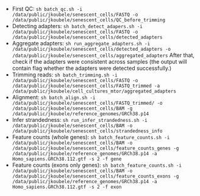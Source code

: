  - First QC: ```sh batch_qc.sh -i /data/public/jkoubele/senescent_cells/FASTQ -o /data/public/jkoubele/senescent_cells/QC_before_trimming```
 - Detecting adapters: ```sh batch_detect_adapers.sh -i /data/public/jkoubele/senescent_cells/FASTQ -o /data/public/jkoubele/senescent_cells/detected_adapters```
 - Aggregate adapters: ```sh run_aggregate_adapters.sh -i /data/public/jkoubele/senescent_cells/detected_adapters -o /data/public/jkoubele/senescent_cells/aggregated_adapters```
   After that, check if the adapters were consistent across samples (the output will contain flag whether the adapters were detected successfully.)
 - Trimming reads: ```sh batch_trimming.sh -i /data/public/jkoubele/senescent_cells/FASTQ -o /data/public/jkoubele/senescent_cells/FASTQ_trimmed -a /data/public/jkoubele/cell_cultures_mtor/aggregated_adapters```
 - Alignment: ```sh batch_align.sh -i /data/public/jkoubele/senescent_cells/FASTQ_trimmed/ -o /data/public/jkoubele/senescent_cells/BAM -g /data/public/jkoubele/reference_genomes/GRCh38.p14```
 - Infer strandedness: ```sh run_infer_strandedness.sh -i /data/public/jkoubele/senescent_cells/BAM -o /data/public/jkoubele/senescent_cells/strandedness_info```
 - Feature counts (whole genes): ```sh batch_feature_counts.sh -i /data/public/jkoubele/senescent_cells/BAM -o /data/public/jkoubele/senescent_cells/feature_counts_genes -g /data/public/jkoubele/reference_genomes/GRCh38.p14 -a Homo_sapiens.GRCh38.112.gtf -s 2 -f gene```
 - Feature counts (exons only genes): ```sh batch_feature_counts.sh -i /data/public/jkoubele/senescent_cells/BAM -o /data/public/jkoubele/senescent_cells/feature_counts_exons -g /data/public/jkoubele/reference_genomes/GRCh38.p14 -a Homo_sapiens.GRCh38.112.gtf -s 2 -f exon```
 